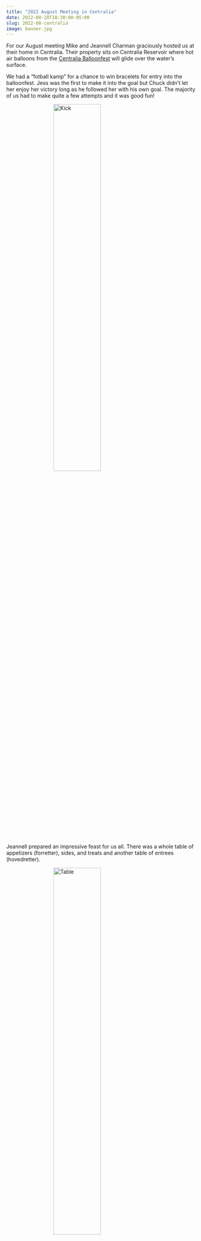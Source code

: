 ```yaml
---
title: "2022 August Meeting in Centralia"
date: 2022-08-28T18:30:00-05:00
slug: 2022-08-centralia
image: banner.jpg
---
```


For our August meeting Mike and Jeannell Charman graciously hosted us at their home in Centralia. Their property sits on Centralia Reservoir where hot air balloons from the [Centralia Balloonfest](https://centraliachamber.com/balloon-fest) will glide over the water’s surface.

We had a “fotball kamp” for a chance to win bracelets for entry into the balloonfest. Jess was the first to make it into the goal but Chuck didn’t let her enjoy her victory long as he followed her with his own goal. The majority of us had to make quite a few attempts and it was good fun!

<img style="display: block; margin-left: auto; margin-right: auto; width: 50%" src="/p/2022-08-centralia/kick.jpg" alt="Kick"/>

Jeannell prepared an impressive feast for us all. There was a whole table of appetizers (forretter), sides, and treats and another table of entrees (hovedretter).

<img style="display: block; margin-left: auto; margin-right: auto; width: 50%" src="/p/2022-08-centralia/table.jpg" alt="Table"/>

The entrees included Swedish meatballs (kjøttkaker), lamb with cabbage (kållam?), and some pasta with ground beef.

We enjoyed supper out on the porch together.

<img style="display: block; margin-left: auto; margin-right: auto; width: 50%" src="/p/2022-08-centralia/supper.jpg" alt="Supper"/>

Be sure to check out all the photos in our [2022-08 Centralia](https://www.icloud.com/sharedalbum/#B0oGRMtznGi1kgd) photo album.

<a href="https://www.icloud.com/sharedalbum/#B0oGRMtznGi1kgd">
<img style="display: block; margin-left: auto; margin-right: auto; width: 50%" src="/p/2022-08-centralia/collage.png" alt="Collage"/>
</a>

Thank you Mike and Jeannell!
